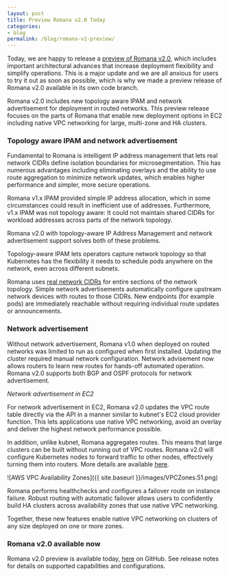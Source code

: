 ```yaml
---
layout: post
title: Preview Romana v2.0 Today 
categories:
- blog
permalink: /blog/romana-v2-preview/
---
```


Today, we are happy to release a [preview of Romana v2.0](https://github.com/romana/romana/tree/romana-2.0), which includes important architectural advances that increase deployment flexibility and simplify operations. This is a major update and we are all anxious for users to try it out as soon as possible, which is why we made a preview release of Romana v2.0 available in its own code branch.

Romana v2.0 includes new topology aware IPAM and network advertisement for deployment in routed networks. This preview release focuses on the parts of Romana that enable new deployment options in EC2 including native VPC networking for large, multi-zone and HA clusters.

### Topology aware IPAM and network advertisement 

Fundamental to Romana is intelligent IP address management that lets real network CIDRs define isolation boundaries for microsegmentation.  This has numerous advantages including eliminating overlays and the ability to use route aggregation to minimize network updates, which enables higher performance and simpler, more secure operations.

Romana v1.x IPAM provided simple IP address allocation, which in some circumstances could result in inefficient use of addresses. Furthermore, v1.x IPAM was not topology aware: It could not maintain shared CIDRs for workload addresses across parts of the network topology.

Romana v2.0 with topology-aware IP Address Management and network advertisement support solves both of these problems.

Topology-aware IPAM lets operators capture network topology so that Kubernetes has the flexibility it needs to schedule pods anywhere on the network, even across different subnets. 

Romana uses [real network CIDRs](/how/romana_details/) for entire sections of the network topology. Simple network advertisements automatically configure upstream network devices with routes to those CIDRs. New endpoints (for example pods) are immediately reachable without requiring individual route updates or announcements.

### Network advertisement

Without network advertisement, Romana v1.0 when deployed on routed networks was limited to run as configured when first installed. Updating the cluster required manual network configuration. Network advisement now allows routers to learn new routes for hands-off automated operation. Romana v2.0 supports both BGP and OSPF protocols for network advertisement.

_Network advertisement in EC2_

For network advertisement in EC2, Romana v2.0 updates the VPC route table directly via the API in a manner similar to kubnet's EC2 cloud provider function. This lets applications use native VPC networking, avoid an overlay and deliver the highest network performance possible.

In addition, unlike kubnet, Romana aggregates routes. This means that large clusters can be built without running out of VPC routes. Romana v2.0 will configure Kubernetes nodes to forward traffic to other nodes, effectively turning them into routers. More details are available [here](/deploy_romana/public_cloud/).

![AWS VPC Availability Zones]({{ site.baseurl }}/images/VPCZones.51.png)

Romana performs healthchecks and configures a failover route on instance failure. Robust routing with automatic failover allows users to confidently build HA clusters across availability zones that use native VPC networking.

Together, these new features enable native VPC networking on clusters of any size deployed on one or more zones.

### Romana v2.0 available now

Romana v2.0 preview is available today, [here](https://github.com/romana/romana/tree/romana-2.0) on GitHub. See release notes for details on supported capabilities and configurations.
 
